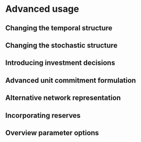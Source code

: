 # Advanced usage

## Changing the temporal structure

## Changing the stochastic structure

## Introducing investment decisions

## Advanced unit commitment formulation

## Alternative network representation

## Incorporating reserves

## Overview parameter options
